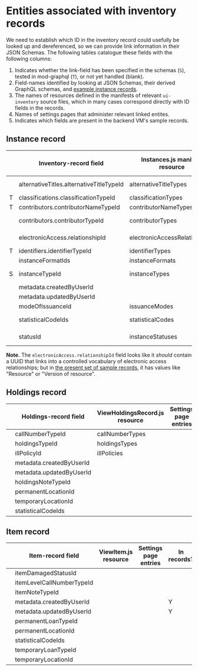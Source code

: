 # Entities associated with inventory records

We need to establish which ID in the inventory record could usefully be looked up and dereferenced, so we can provide link information in their JSON Schemas. The following tables catalogue these fields with the following columns:

1. Indicates whether the link-field has been specified in the schemas (`S`), tested in mod-graphql (`T`), or not yet handled (blank).
2. Field-names identified by looking at JSON Schemas, their derived GraphQL schemas, and [example instance records](https://issues.folio.org/secure/attachment/15615/15615_UChicagoInstances_20181218+%282%29.json).
3. The names of resources defined in the manifests of relevant `ui-inventory` source files, which in many cases correspond directly with ID fields in the records.
4. Names of settings pages that administer relevant linked entites.
5. Indicates which fields are present in the backend VM's sample records.


## Instance record

|   | Inventory-record field                   | Instances.js manifest resource | Settings page entries     | In records?
| - | ---------------------------------------- | ------------------------------ | ------------------------- | -----------
|   | alternativeTitles.alternativeTitleTypeId | alternativeTitleTypes          | Alternative title types   | absent
| T | classifications.classificationTypeId     | classificationTypes            | _[hardcoded]_             | Y
| T | contributors.contributorNameTypeId       | contributorNameTypes           | _[hardcoded]_             | Y
|   | contributors.contributorTypeId           | contributorTypes               | Contributor types         | absent
|   | electronicAccess.relationshipId          | electronicAccessRelationships  | URL relationship          | absent
| T | identifiers.identifierTypeId             | identifierTypes                | _[hardcoded]_             | Y
|   | instanceFormatIds                        | instanceFormats                | Formats                   | absent
| S | instanceTypeId                           | instanceTypes                  | Resource types            | Y
|   | metadata.createdByUserId                 |                                | [Users app]               | Y
|   | metadata.updatedByUserId                 |                                | [Users app]               | Y
|   | modeOfIssuanceId                         | issuanceModes                  | _[hardcoded]_             | absent
|   | statisticalCodeIds                       | statisticalCodes               | Statistical codes         | absent
|   | statusId                                 | instanceStatuses               | Instance status types     | absent

**Note.** The `electronicAccess.relationshipId` field looks like it _should_ contain a UUID that links into a controlled vocabulary of electronic access relationships; but in [the present set of sample records](https://issues.folio.org/secure/attachment/15615/15615_UChicagoInstances_20181218+%282%29.json), it has values like "Resource" or "Version of resource".


## Holdings record

|   | Holdings-record field                    | ViewHoldingsRecord.js resource | Settings page entries     | In records?
| - | ---------------------------------------- | ------------------------------ | ------------------------- | -----------
|   | callNumberTypeId                         | callNumberTypes                |                           | absent
|   | holdingsTypeId                           | holdingsTypes                  |                           | absent
|   | illPolicyId                              | illPolicies                    |                           | absent
|   | metadata.createdByUserId                 |                                |                           | Y
|   | metadata.updatedByUserId                 |                                |                           | Y
|   | holdingsNoteTypeId                       |                                |                           | absent
|   | permanentLocationId                      |                                |                           | Y
|   | temporaryLocationId                      |                                |                           | absent
|   | statisticalCodeIds                       |                                |                           | absent


## Item record

|   | Item-record field                        | ViewItem.js resource           | Settings page entries     | In records?
| - | ---------------------------------------- | ------------------------------ | ------------------------- | -----------
|   | itemDamagedStatusId                      |                                |                           |
|   | itemLevelCallNumberTypeId                |                                |                           |
|   | itemNoteTypeId                           |                                |                           |
|   | metadata.createdByUserId                 |                                |                           | Y
|   | metadata.updatedByUserId                 |                                |                           | Y
|   | permanentLoanTypeId                      |                                |                           |
|   | permanentLocationId                      |                                |                           |
|   | statisticalCodeIds                       |                                |                           |
|   | temporaryLoanTypeId                      |                                |                           |
|   | temporaryLocationId                      |                                |                           |


